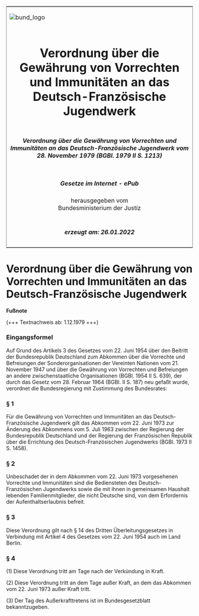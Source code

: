 <span id="DECKBLATT.html"></span>

<table border="0" frame="border" width="100%">

<tr valign="top">

<td align="left">

![bund\_logo](BfJ_2021_Web_de_de.gif)

</td>

<td align="right">

 

</td>

</tr>

<tr align="center" valign="middle">

<td colspan="2">

# Verordnung über die Gewährung von Vorrechten und Immunitäten an das Deutsch-Französische Jugendwerk

</td>

</tr>

<tr align="center" valign="middle">

<td colspan="2">

##### Verordnung über die Gewährung von Vorrechten und Immunitäten an das Deutsch-Französische Jugendwerk vom 28. November 1979 (BGBl. 1979 II S. 1213)

</td>

</tr>

<tr align="center" valign="middle">

<td colspan="2">

  
  

##### Gesetze im Internet - ePub  
  
herausgegeben vom  
Bundesministerium der Justiz

</td>

</tr>

<tr align="center" valign="bottom">

<td colspan="2">

  
  

##### erzeugt am: 26.01.2022

</td>

</tr>

</table>

<span id="BJNR212130979.html"></span>

# Verordnung über die Gewährung von Vorrechten und Immunitäten an das Deutsch-Französische Jugendwerk

<div>

  
**Fußnote**

<div class="jnhtml">

<div>

<div class="jurAbsatz">

(+++ Textnachweis ab: 1.12.1979 +++)

</div>

</div>

</div>

</div>

<span id="BJNR212130979BJNE000100317.html"></span>

### Eingangsformel  

<div>

<div class="jnhtml">

<div>

<div class="jurAbsatz">

Auf Grund des Artikels 3 des Gesetzes vom 22. Juni 1954 über den
Beitritt der Bundesrepublik Deutschland zum Abkommen über die Vorrechte
und Befreiungen der Sonderorganisationen der Vereinten Nationen vom 21.
November 1947 und über die Gewährung von Vorrechten und Befreiungen an
andere zwischenstaatliche Organisationen (BGBl. 1954 II S. 639), der
durch das Gesetz vom 28. Februar 1964 (BGBl. II S. 187) neu gefaßt
wurde, verordnet die Bundesregierung mit Zustimmung des Bundesrates:

</div>

</div>

</div>

</div>

<span id="BJNR212130979BJNE000200317.html"></span>

### § 1  

<div>

<div class="jnhtml">

<div>

<div class="jurAbsatz">

Für die Gewährung von Vorrechten und Immunitäten an das
Deutsch-Französische Jugendwerk gilt das Abkommen vom 22. Juni 1973 zur
Änderung des Abkommens vom 5. Juli 1963 zwischen der Regierung der
Bundesrepublik Deutschland und der Regierung der Französischen Republik
über die Errichtung des Deutsch-Französischen Jugendwerks (BGBl. 1973
II S. 1458).

</div>

</div>

</div>

</div>

<span id="BJNR212130979BJNE000300317.html"></span>

### § 2  

<div>

<div class="jnhtml">

<div>

<div class="jurAbsatz">

Unbeschadet der in dem Abkommen vom 22. Juni 1973 vorgesehenen Vorrechte
und Immunitäten sind die Bediensteten des Deutsch-Französischen
Jugendwerks sowie die mit ihnen in gemeinsamen Haushalt lebenden
Familienmitglieder, die nicht Deutsche sind, von dem Erfordernis der
Aufenthaltserlaubnis befreit.

</div>

</div>

</div>

</div>

<span id="BJNR212130979BJNE000400317.html"></span>

### § 3  

<div>

<div class="jnhtml">

<div>

<div class="jurAbsatz">

Diese Verordnung gilt nach § 14 des Dritten Überleitungsgesetzes in
Verbindung mit Artikel 4 des Gesetzes vom 22. Juni 1954 auch im Land
Berlin.

</div>

</div>

</div>

</div>

<span id="BJNR212130979BJNE000500317.html"></span>

### § 4  

<div>

<div class="jnhtml">

<div>

<div class="jurAbsatz">

(1) Diese Verordnung tritt am Tage nach der Verkündung in Kraft.

</div>

<div class="jurAbsatz">

(2) Diese Verordnung tritt an dem Tage außer Kraft, an dem das Abkommen
vom 22. Juni 1973 außer Kraft tritt.

</div>

<div class="jurAbsatz">

(3) Der Tag des Außerkrafttretens ist im Bundesgesetzblatt
bekanntzugeben.

</div>

</div>

</div>

</div>
